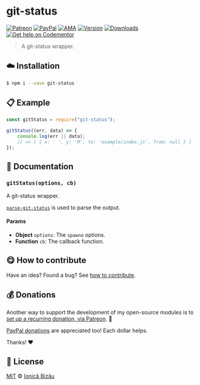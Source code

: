 
# git-status

 [![Patreon](https://img.shields.io/badge/Support%20me%20on-Patreon-%23e6461a.svg)][paypal-donations] [![PayPal](https://img.shields.io/badge/%24-paypal-f39c12.svg)][paypal-donations] [![AMA](https://img.shields.io/badge/ask%20me-anything-1abc9c.svg)](https://github.com/IonicaBizau/ama) [![Version](https://img.shields.io/npm/v/git-status.svg)](https://www.npmjs.com/package/git-status) [![Downloads](https://img.shields.io/npm/dt/git-status.svg)](https://www.npmjs.com/package/git-status) [![Get help on Codementor](https://cdn.codementor.io/badges/get_help_github.svg)](https://www.codementor.io/johnnyb?utm_source=github&utm_medium=button&utm_term=johnnyb&utm_campaign=github)

> A git-status wrapper.

## :cloud: Installation

```sh
$ npm i --save git-status
```


## :clipboard: Example



```js
const gitStatus = require("git-status");

gitStatus((err, data) => {
    console.log(err || data);
    // => [ { x: ' ', y: 'M', to: 'example/index.js', from: null } ]
});
```

## :memo: Documentation


### `gitStatus(options, cb)`
A git-status wrapper.

[`parse-git-status`](https://github.com/jamestalmage/parse-git-status) is used to parse the output.

#### Params
- **Object** `options`: The `spawno` options.
- **Function** `cb`: The callback function.



## :yum: How to contribute
Have an idea? Found a bug? See [how to contribute][contributing].

## :moneybag: Donations

Another way to support the development of my open-source modules is
to [set up a recurring donation, via Patreon][patreon]. :rocket:

[PayPal donations][paypal-donations] are appreciated too! Each dollar helps.

Thanks! :heart:


## :scroll: License

[MIT][license] © [Ionică Bizău][website]

[patreon]: https://www.patreon.com/ionicabizau
[paypal-donations]: https://www.paypal.com/cgi-bin/webscr?cmd=_s-xclick&hosted_button_id=RVXDDLKKLQRJW
[donate-now]: http://i.imgur.com/6cMbHOC.png

[license]: http://showalicense.com/?fullname=Ionic%C4%83%20Biz%C4%83u%20%3Cbizauionica%40gmail.com%3E%20(http%3A%2F%2Fionicabizau.net)&year=2016#license-mit
[website]: http://ionicabizau.net
[contributing]: /CONTRIBUTING.md
[docs]: /DOCUMENTATION.md
